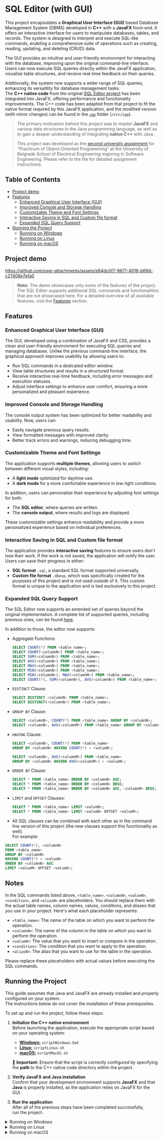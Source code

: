 # SQL Editor (with GUI)

This project encapsulates a **Graphical User Interface (GUI)** based Database Management System (DBMS) developed in **C++** with a **JavaFX** front-end. It offers an interactive interface for users to manipulate databases, tables, and records. The system is designed to interpret and execute SQL-like commands, enabling a comprehensive suite of operations such as creating, reading, updating, and deleting (CRUD) data.

The GUI provides an intuitive and user-friendly environment for interacting with the database, improving upon the original command-line interface. Users can now execute SQL queries directly within the JavaFX application, visualize table structures, and receive real-time feedback on their queries.

Additionally, the system now supports a wider range of SQL queries, enhancing its versatility for database management tasks.\
The **C++ native code** from the original [SQL Editor project](https://github.com/JovanMosurovic/SQL_Editor) has been integrated into JavaFX, offering performance and functionality improvements. The C++ code has been adapted from that project to fit the native format required by this JavaFX application, and the modified version (with minor changes) can be found in the [`cpp`](https://github.com/JovanMosurovic/SQL_Editor_with_GUI/tree/master/src/cpp) folder (`/src/cpp`).

> The primary motivation behind this project was to master **JavaFX** and various data structures in the Java programming language, as well as to gain a deeper understanding of integrating **native C++** with Java. 
>
> This project was developed as the [second university assignment](instructions.pdf) for "Practicum of Object-Oriented Programming" at the University of Belgrade School of Electrical Engineering majoring in Software Engineering. Please refer to the file for detailed assignment instructions.

## Table of Contents

- [Project demo](#project-demo)
- [Features](#features)
  - [Enhanced Graphical User Interface (GUI)](#enhanced-graphical-user-interface-gui)
  - [Improved Console and Storage Handling](#improved-console-and-storage-handling)
  - [Customizable Theme and Font Settings](#customizable-theme-and-font-settings)
  - [Interactive Saving in SQL and Custom file format](#interactive-saving-in-sql-and-custom-file-format)
  - [Expanded SQL Query Support](#expanded-sql-query-support)
- [Running the Project](#running-the-project)
  - [Running on Windows](#running-on-windows)
  - [Running on Linux](#running-on-linux)
  - [Running on macOS](#running-on-macos)

## Project demo

https://github.com/user-attachments/assets/e84dc0f7-8671-4018-b69d-c27408e7efa0

 > **Note:** The demo showcases only some of the features of the project. <br />
 > The SQL Editor supports additional SQL commands and functionalities that are not showcased here.
 > For a detailed overview of all available features, visit the [Features](#features) section.

## Features

### Enhanced Graphical User Interface (GUI)
The GUI, developed using a combination of JavaFX and CSS, provides a clean and user-friendly environment for executing SQL queries and managing databases. Unlike the previous command-line interface, the graphical approach improves usability by allowing users to:
- Run SQL commands in a dedicated editor window.
- View table structures and results in a structured format.
- Receive interactive real-time feedback, including error messages and execution statuses.
- Adjust interface settings to enhance user comfort, ensuring a more personalized and pleasant experience.

### Improved Console and Storage Handling
The console output system has been optimized for better readability and usability. Now, users can:
- Easily navigate previous query results.
- View formatted messages with improved clarity.
- Better track errors and warnings, reducing debugging time.

### Customizable Theme and Font Settings
The application supports **multiple themes**, allowing users to switch between different visual styles, including:
- A **light mode** optimized for daytime use.
- A **dark mode** for a more comfortable experience in low-light conditions.

In addition, users can personalize their experience by adjusting font settings for both:
- The **SQL editor**, where queries are written.
- The **console output**, where results and logs are displayed.

These customizable settings enhance readability and provide a more personalized experience based on individual preferences.

### Interactive Saving in SQL and Custom file format 
The application provides **interactive saving** features to ensure users don't lose their work. If the work is not saved, the application will notify the user. Users can save their progress in either:
- **SQL format** `.sql`, a standard SQL format supported universally.
- **Custom file format** `.dbexp`, which was specifically created for the purposes of this project and is not used outside of it. This custom format is unique to the application and is tied exclusively to this project.

### Expanded SQL Query Support
The SQL Editor now supports an extended set of queries beyond the original implementation. A complete list of supported queries, including previous ones, can be found [here](https://github.com/JovanMosurovic/SQL_Editor_Console/tree/master?tab=readme-ov-file#sql-command-format).

In addition to those, the editor now supports:
- Aggregate Functions:
  ```sql
  SELECT COUNT(*) FROM <table_name>;
  SELECT COUNT(<columnN>) FROM <table_name>;
  SELECT SUM(<columnN>) FROM <table_name>;
  SELECT AVG(<columnN>) FROM <table_name>;
  SELECT MAX(<columnN>) FROM <table_name>;
  SELECT MIN(<columnN>) FROM <table_name>;
  SELECT MIN(<columnN>), MAX(<columnM>) FROM <table_name>;
  SELECT COUNT(*), SUM(<columnN>), AVG(<columnN>) FROM <table_name>;
  ```

- `DISTINCT` Clause:
  ```sql
  SELECT DISTINCT <columnN> FROM <table_name>;
  SELECT DISTINCT(<columnN>) FROM <table_name>;
  ```

- `GROUP BY` Clause:
  ```sql
  SELECT <columnN>, COUNT(*) FROM <table_name> GROUP BY <columnN>;
  SELECT <columnN>, AVG(<columnM>) FROM <table_name> GROUP BY <columnN>;
  ```

- `HAVING` Clause:
  ```sql
  SELECT <columnN>, COUNT(*) FROM <table_name> 
  GROUP BY <columnN> HAVING COUNT(*) > <valueN>;
  
  SELECT <columnN>, AVG(<columnM>) FROM <table_name> 
  GROUP BY <columnN> HAVING AVG(<columnM>) > <valueN>;
  ```

- `ORDER BY` Clause:
  ```sql
  SELECT * FROM <table_name> ORDER BY <columnN> ASC;
  SELECT * FROM <table_name> ORDER BY <columnN> DESC;
  SELECT * FROM <table_name> ORDER BY <columnN> ASC, <columnM> DESC;
  ```

- `LIMIT` and `OFFSET` Clauses:
  ```sql
  SELECT * FROM <table_name> LIMIT <valueN>;
  SELECT * FROM <table_name> LIMIT <valueN> OFFSET <valueM>;
  ```
- All SQL clauses can be combined with each other as in the command line version of this project (the new clauses support this functionality as well).<br />
For example:
```sql
SELECT COUNT(*), <columnN>  
FROM <table_name> 
GROUP BY <columnN> 
HAVING COUNT(*) = <valueN> 
ORDER BY <columnN> ASC 
LIMIT <valueM> OFFSET <valueK>;
```

## Notes

In the SQL commands listed above, `<table_name>`, `<columnN>`, `<valueN>`, `<condition>`, and `<aliasN>` are placeholders. You should replace them with the actual table names, column names, values, conditions, and aliases that you use in your project. Here's what each placeholder represents:

- `<table_name>`: The name of the table on which you want to perform the operation.
- `<columnN>`: The name of the column in the table on which you want to perform the operation.
- `<valueN>`: The value that you want to insert or compare in the operation.
- `<condition>`: The condition that you want to apply to the operation.
- `<aliasN>`: The alias that you want to use for the table in the operation.

Please replace these placeholders with actual values before executing the SQL commands.

## Running the Project

This guide assumes that Java and JavaFX are already installed and properly configured on your system.<br /> 
The instructions below do not cover the installation of these prerequisites.

To set up and run the project, follow these steps:

1. **Initialize the C++ native environment**  
   Before launching the application, execute the appropriate script based on your operating system:  
   - [**Windows:**](#running-on-windows) `scriptWindows.bat`  
   - [**Linux:**](#running-on-linux) `scriptLinux.sh`
   - [**macOS:**](#running-on-macos) `scriptMacOS.sh`

   🚨 **Important:** Ensure that the script is correctly configured by specifying the **path** to the C++ native code directory within the project. 

2. **Verify JavaFX and Java installation**  
   Confirm that your development environment supports **JavaFX** and that **Java** is properly installed, as the application relies on JavaFX for the GUI.

3. **Run the application**  
   After all of the previous steps have been completed successfully, run the project.

<details>
  <summary>Running on Windows</summary>

  ## Running on Windows  

https://github.com/user-attachments/assets/c3c50f2d-3945-46a1-a70c-1ff5753574a6

</details>

<details>
  <summary>Running on Linux</summary>

  ## Running on Linux  

  To properly set up and run the application on Linux, follow these steps:  

  ### 1. Set the `JAVA_HOME` Environment Variable  
  Define the `JAVA_HOME` variable to point to your JDK installation:  
  ```bash
  JAVA_HOME=/home/hp/.jdks/corretto-1.8.0_412
  ```  

  ### 2. Verify the Presence of JNI Headers  
  Ensure that the required JNI headers are available in the expected directories:  
  ```bash
  ls $JAVA_HOME/include
  ls $JAVA_HOME/include/linux
  ```  
  Expected output:  
  - The `jni.h` file should be present in the `include` directory.  
  - The `jni_md.h` file should be present in the `include/linux` subdirectory.  

  ### 3. Export the `JAVA_HOME` Variable  
  To make the `JAVA_HOME` variable available to subprocesses, export it:  
  ```bash
  export JAVA_HOME
  ```  
  **Note:** Do not use `=` when exporting, as it would reset the variable.  

  ### 4. Add the Java `bin` Directory to `PATH`  
  To ensure that Java binaries can be accessed globally, add the `bin` directory to your `PATH`:  
  ```bash
  export PATH=$JAVA_HOME/bin:$PATH
  ```  

  ### 5. Grant Execution Permission to the Script  
  If running a shell script, ensure it has execution permissions:  
  ```bash
  chmod +x scriptLinux.sh
  ```  
  Then, execute the script:  
  ```bash
  ./scriptLinux.sh
  ```  
  **Note**: All environment variable exports are session-specific. For permanent configuration, add to `~/.bashrc` or equivalent shell profile.

  ### 6. Wait for Script Completion  
  The script will execute multiple commands required for the native environment. **Wait until all commands complete and the counter reaches 0** before proceeding.  

  Once the script has finished, you can run the program in your development environment.  

  💡 **Suggestion:** *You can use any IDE of your choice, but [IntelliJ IDEA](https://www.jetbrains.com/idea/) is recommended since the project and all tests were developed and tested in it.*  

  ### 7. Add Configuration for Native Files
To configure the application to support the native files, follow these steps:

- Open the **Run/Debug Configurations** dialog by selecting your current file in the IDE.
- Choose **Edit Configurations** from the menu.
- Click the `+` button and select **Application**.
- In the **Main class** field, enter `app.Main` or search for it by clicking the **Browse** icon or using the shortcut `Shift + Enter` (`app -> Main`).
- Click on **Modify options**, then check **Add VM options**.
- In the **VM options** field, add the following line:
  ```bash
  -Djava.library.path=native
  ```
**Note:** This step is specifically for IntelliJ IDEA. If you're using a different IDE, the process for configuring the application might differ. Generally, look for a way to add VM options or set environment variables in the configuration settings for your specific IDE.

</details>

<details>
  <summary>Running on macOS</summary>

  ## Running on macOS  

   ### Installing Homebrew

   I recommend using [Homebrew](https://brew.sh/) for installing dependencies, as it was the easiest method I used, and it has proven to be the most straightforward.

   To install Homebrew, run the following command in your terminal:

```bash
/bin/bash -c "$(curl -fsSL https://raw.githubusercontent.com/Homebrew/install/HEAD/install.sh)"
```
   After installation, ensure Homebrew is working by running:
```bash
brew --version
```
   This should return the installed Homebrew version.
   
   ### Compiler Setup 
   
   🚨 By default, macOS uses **Clang** as the compiler. However, **Clang** does not compile C++ native code correctly, so it is necessary to use a different compiler.
   **GCC** is used in the instructions because the project has been tested and works correctly with it. Other compilers can be used, but using a different compiler might lead to 
   errors.

   ### 1. Install GCC via Homebrew
   If you haven't installed GCC, you can install it by running the following command:

   ```bash
   brew install gcc
   ```

   ### 2. Verify GCC Installation
   Once GCC is installed, verify the installation by checking the version of the Homebrew-installed GCC. The command will differ based on your system architecture:

For **Apple Silicon (M1/M2)**:

```bash
/opt/homebrew/bin/g++-14 --version
```

For **Intel Mac**:
```bash
/usr/local/bin/g++-14 --version
```

The expected output should resemble the following:

```plaintext
g++-14 (Homebrew GCC 14.1.0) 14.1.0
```

**Note:**  
If the version returned is different from `14` (e.g., `g++-12`, `g++-13`), you will need to update the script by replacing all occurrences of `/opt/homebrew/bin/g++-14` with the version number shown in your output (e.g., `/opt/homebrew/bin/g++-12`).
  
   ### Running the project
   To set up and run the project on macOS, follow these steps:

### 1. Grant Execution Permission to the Script
For running a shell script, ensure it has execution permissions:
```bash
chmod +x scriptMacOS.sh
```

### 2. Run the Script
After the script has execution permissions, run it:
```bash
./scriptMacOS.sh
```
**Note**: All environment variable exports are session-specific. For permanent configuration, add to `~/.zshrc` (for zsh) or `~/.bash_profile` (for bash).

### 3. Wait for Script Completion  
  The script will execute multiple commands required for the native environment. **Wait until all commands complete and the counter reaches 0** before proceeding.  

  Once the script has finished, you can run the program in your development environment.  

  💡 **Suggestion:** *You can use any IDE of your choice, but [IntelliJ IDEA](https://www.jetbrains.com/idea/) is recommended since the project and all tests were developed and tested in it.*  

### 4. Add Configuration for Native Files
To configure the application to support the native files, follow these steps:

- Open the **Run/Debug Configurations** dialog by selecting your current file in the IDE.
- Choose **Edit Configurations** from the menu.
- Click the `+` button and select **Application**.
- In the **Main class** field, enter `app.Main` or search for it by clicking the **Browse** icon or using the shortcut `Shift + Enter` (`app -> Main`).
- Click on **Modify options**, then check **Add VM options**.
- In the **VM options** field, add the following line:
  ```bash
  -Djava.library.path=native
  ```
**Note:** This step is specifically for IntelliJ IDEA. If you're using a different IDE, the process for configuring the application might differ. Generally, look for a way to add VM options or set environment variables in the configuration settings for your specific IDE.

</details>


